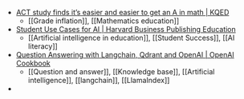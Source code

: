 - [ACT study finds it’s easier and easier to get an A in math | KQED](https://www.kqed.org/mindshift/62392/act-study-finds-its-easier-and-easier-to-get-an-a-in-math)
	- [[Grade inflation]], [[Mathematics education]]
- [Student Use Cases for AI | Harvard Business Publishing Education](https://hbsp.harvard.edu/inspiring-minds/student-use-cases-for-ai)
	- [[Artificial intelligence in education]], [[Student Success]], [[AI literacy]]
- [Question Answering with Langchain, Qdrant and OpenAI | OpenAI Cookbook](https://cookbook.openai.com/examples/vector_databases/qdrant/qa_with_langchain_qdrant_and_openai)
	- [[Question and answer]], [[Knowledge base]], [[Artificial intelligence]], [[langchain]], [[LlamaIndex]]
-